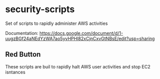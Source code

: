 # security-scripts
Set of scripts to rapidly administer AWS activities

Documentation: https://docs.google.com/document/d/1-uugzBGf24aNEdYzWA7ao5yvHPHl82xCjnCxvGtNBsE/edit?usp=sharing

## Red Button
These scripts are buil to rapidly halt AWS user activities and stop EC2 isntances


